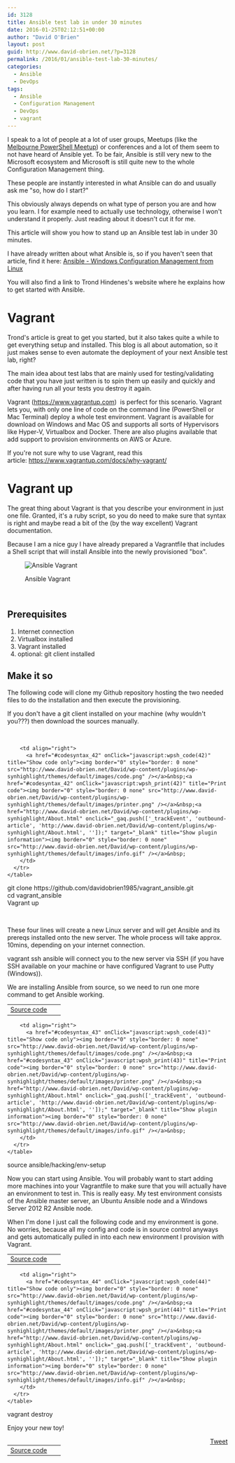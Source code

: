 ```yaml
---
id: 3128
title: Ansible test lab in under 30 minutes
date: 2016-01-25T02:12:51+00:00
author: "David O'Brien"
layout: post
guid: http://www.david-obrien.net/?p=3128
permalink: /2016/01/ansible-test-lab-30-minutes/
categories:
  - Ansible
  - DevOps
tags:
  - Ansible
  - Configuration Management
  - DevOps
  - vagrant
---
```

I speak to a lot of people at a lot of user groups, Meetups (like the <a href="http://www.meetup.com/Melbourne-PowerShell-Meetup/" onclick="_gaq.push(['_trackEvent', 'outbound-article', 'http://www.meetup.com/Melbourne-PowerShell-Meetup/', 'Melbourne PowerShell Meetup']);" target="_blank">Melbourne PowerShell Meetup</a>) or conferences and a lot of them seem to not have heard of Ansible yet. To be fair, Ansible is still very new to the Microsoft ecosystem and Microsoft is still quite new to the whole Configuration Management thing.
  
These people are instantly interested in what Ansible can do and usually ask me "so, how do I start?"
  
This obviously always depends on what type of person you are and how you learn. I for example need to actually use technology, otherwise I won't understand it properly. Just reading about it doesn't cut it for me.
  
This article will show you how to stand up an Ansible test lab in under 30 minutes.<!--more-->

I have already written about what Ansible is, so if you haven't seen that article, find it here: <a href="http://www.david-obrien.net/2015/08/windows-configuration-management-from-nix-with-ansible/" onclick="_gaq.push(['_trackEvent', 'outbound-article', 'http://www.david-obrien.net/2015/08/windows-configuration-management-from-nix-with-ansible/', 'Ansible - Windows Configuration Management from Linux\n']);" target="_blank">Ansible - Windows Configuration Management from Linux<br /> </a>

You will also find a link to Trond Hindenes's website where he explains how to get started with Ansible.

# Vagrant

Trond's article is great to get you started, but it also takes quite a while to get everything setup and installed. This blog is all about automation, so it just makes sense to even automate the deployment of your next Ansible test lab, right?

The main idea about test labs that are mainly used for testing/validating code that you have just written is to spin them up easily and quickly and after having run all your tests you destroy it again.

Vagrant (<a href="https://www.vagrantup.com" onclick="_gaq.push(['_trackEvent', 'outbound-article', 'https://www.vagrantup.com', 'https://www.vagrantup.com']);" target="_blank">https://www.vagrantup.com</a>)  is perfect for this scenario. Vagrant lets you, with only one line of code on the command line (PowerShell or Mac Terminal) deploy a whole test environment. Vagrant is available for download on Windows and Mac OS and supports all sorts of Hypervisors like Hyper-V, Virtualbox and Docker. There are also plugins available that add support to provision environments on AWS or Azure.

If you're not sure why to use Vagrant, read this article: <a href="https://www.vagrantup.com/docs/why-vagrant/" onclick="_gaq.push(['_trackEvent', 'outbound-article', 'https://www.vagrantup.com/docs/why-vagrant/', 'https://www.vagrantup.com/docs/why-vagrant/']);" target="_blank">https://www.vagrantup.com/docs/why-vagrant/</a>

# Vagrant up

The great thing about Vagrant is that you describe your environment in just one file. Granted, it's a ruby script, so you do need to make sure that syntax is right and maybe read a bit of the (by the way excellent) Vagrant documentation.

Because I am a nice guy I have already prepared a Vagrantfile that includes a Shell script that will install Ansible into the newly provisioned "box".<figure id="attachment_3178" class="wp-caption aligncenter" style="max-width: 623px">

<img class="img-responsive wp-image-3178 size-full" src="/media/2016/01/ansible_vagrant_up.png" alt="Ansible Vagrant" width="623" height="371" srcset="/media/2016/01/ansible_vagrant_up-300x179.png 300w, /media/2016/01/ansible_vagrant_up.png 623w" sizes="(max-width: 623px) 100vw, 623px" /><figcaption class="wp-caption-text">Ansible Vagrant</figcaption></figure> 

&nbsp;

## Prerequisites

  1. Internet connection
  2. Virtualbox installed
  3. Vagrant installed
  4. optional: git client installed

## Make it so

The following code will clone my Github repository hosting the two needed files to do the installation and then execute the provisioning.

If you don't have a git client installed on your machine (why wouldn't you???) then download the sources manually.

&nbsp;

<div id="wpshdo_42" class="wp-synhighlighter-outer">
  <div id="wpshdt_42" class="wp-synhighlighter-expanded">
    <table border="0" width="100%">
      <tr>
        <td align="left" width="80%">
          <a name="#codesyntax_42"></a><a id="wpshat_42" class="wp-synhighlighter-title" href="#codesyntax_42"  onClick="javascript:wpsh_toggleBlock(42)" title="Click to show/hide code block">Source code</a>
        </td>
        
        <td align="right">
          <a href="#codesyntax_42" onClick="javascript:wpsh_code(42)" title="Show code only"><img border="0" style="border: 0 none" src="http://www.david-obrien.net/David/wp-content/plugins/wp-synhighlight/themes/default/images/code.png" /></a>&nbsp;<a href="#codesyntax_42" onClick="javascript:wpsh_print(42)" title="Print code"><img border="0" style="border: 0 none" src="http://www.david-obrien.net/David/wp-content/plugins/wp-synhighlight/themes/default/images/printer.png" /></a>&nbsp;<a href="http://www.david-obrien.net/David/wp-content/plugins/wp-synhighlight/About.html" onclick="_gaq.push(['_trackEvent', 'outbound-article', 'http://www.david-obrien.net/David/wp-content/plugins/wp-synhighlight/About.html', '']);" target="_blank" title="Show plugin information"><img border="0" style="border: 0 none" src="http://www.david-obrien.net/David/wp-content/plugins/wp-synhighlight/themes/default/images/info.gif" /></a>&nbsp;
        </td>
      </tr>
    </table>
  </div>
  
  <div id="wpshdi_42" class="wp-synhighlighter-inner" style="display: block;">
    git clone https:<span class="sy0">//</span>github.com<span class="sy0">/</span>davidobrien1985<span class="sy0">/</span>vagrant_ansible.git<br /> <span class="kw3">cd</span> vagrant_ansible<br /> Vagrant up
  </div>
</div>

&nbsp;

These four lines will create a new Linux server and will get Ansible and its prereqs installed onto the new server. The whole process will take approx. 10mins, depending on your internet connection.

vagrant ssh ansible will connect you to the new server via SSH (if you have SSH available on your machine or have configured Vagrant to use Putty (Windows)).
  
We are installing Ansible from source, so we need to run one more command to get Ansible working.

<div id="wpshdo_43" class="wp-synhighlighter-outer">
  <div id="wpshdt_43" class="wp-synhighlighter-expanded">
    <table border="0" width="100%">
      <tr>
        <td align="left" width="80%">
          <a name="#codesyntax_43"></a><a id="wpshat_43" class="wp-synhighlighter-title" href="#codesyntax_43"  onClick="javascript:wpsh_toggleBlock(43)" title="Click to show/hide code block">Source code</a>
        </td>
        
        <td align="right">
          <a href="#codesyntax_43" onClick="javascript:wpsh_code(43)" title="Show code only"><img border="0" style="border: 0 none" src="http://www.david-obrien.net/David/wp-content/plugins/wp-synhighlight/themes/default/images/code.png" /></a>&nbsp;<a href="#codesyntax_43" onClick="javascript:wpsh_print(43)" title="Print code"><img border="0" style="border: 0 none" src="http://www.david-obrien.net/David/wp-content/plugins/wp-synhighlight/themes/default/images/printer.png" /></a>&nbsp;<a href="http://www.david-obrien.net/David/wp-content/plugins/wp-synhighlight/About.html" onclick="_gaq.push(['_trackEvent', 'outbound-article', 'http://www.david-obrien.net/David/wp-content/plugins/wp-synhighlight/About.html', '']);" target="_blank" title="Show plugin information"><img border="0" style="border: 0 none" src="http://www.david-obrien.net/David/wp-content/plugins/wp-synhighlight/themes/default/images/info.gif" /></a>&nbsp;
        </td>
      </tr>
    </table>
  </div>
  
  <div id="wpshdi_43" class="wp-synhighlighter-inner" style="display: block;">
    <span class="kw3">source</span> ansible<span class="sy0">/</span>hacking<span class="sy0">/</span>env-setup
  </div>
</div>

Now you can start using Ansible. You will probably want to start adding more machines into your Vagrantfile to make sure that you will actually have an environment to test in. This is really easy. My test environment consists of the Ansible master server, an Ubuntu Ansible node and a Windows Server 2012 R2 Ansible node.

When I'm done I just call the following code and my environment is gone. No worries, because all my config and code is in source control anyways and gets automatically pulled in into each new environment I provision with Vagrant.

<div id="wpshdo_44" class="wp-synhighlighter-outer">
  <div id="wpshdt_44" class="wp-synhighlighter-expanded">
    <table border="0" width="100%">
      <tr>
        <td align="left" width="80%">
          <a name="#codesyntax_44"></a><a id="wpshat_44" class="wp-synhighlighter-title" href="#codesyntax_44"  onClick="javascript:wpsh_toggleBlock(44)" title="Click to show/hide code block">Source code</a>
        </td>
        
        <td align="right">
          <a href="#codesyntax_44" onClick="javascript:wpsh_code(44)" title="Show code only"><img border="0" style="border: 0 none" src="http://www.david-obrien.net/David/wp-content/plugins/wp-synhighlight/themes/default/images/code.png" /></a>&nbsp;<a href="#codesyntax_44" onClick="javascript:wpsh_print(44)" title="Print code"><img border="0" style="border: 0 none" src="http://www.david-obrien.net/David/wp-content/plugins/wp-synhighlight/themes/default/images/printer.png" /></a>&nbsp;<a href="http://www.david-obrien.net/David/wp-content/plugins/wp-synhighlight/About.html" onclick="_gaq.push(['_trackEvent', 'outbound-article', 'http://www.david-obrien.net/David/wp-content/plugins/wp-synhighlight/About.html', '']);" target="_blank" title="Show plugin information"><img border="0" style="border: 0 none" src="http://www.david-obrien.net/David/wp-content/plugins/wp-synhighlight/themes/default/images/info.gif" /></a>&nbsp;
        </td>
      </tr>
    </table>
  </div>
  
  <div id="wpshdi_44" class="wp-synhighlighter-inner" style="display: block;">
    vagrant destroy
  </div>
</div>

Enjoy your new toy! 

<div style="float: right; margin-left: 10px;">
  <a href="https://twitter.com/share" onclick="_gaq.push(['_trackEvent', 'outbound-article', 'https://twitter.com/share', 'Tweet']);" class="twitter-share-button" data-hashtags="Ansible,Configuration+Management,DevOps,vagrant" data-count="vertical" data-url="http://www.david-obrien.net/2016/01/ansible-test-lab-30-minutes/">Tweet</a>
</div>

